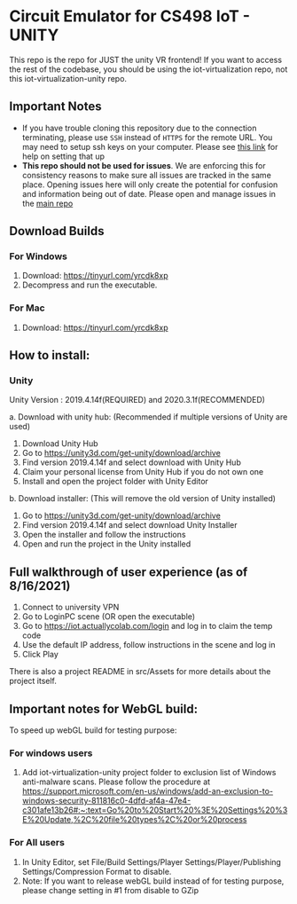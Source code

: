 # Circuit Emulator for CS498 IoT - UNITY

This repo is the repo for JUST the unity VR frontend! If you want to access the rest of the codebase, you should be using the iot-virtualization repo, not this iot-virtualization-unity repo.

## Important Notes

- If you have trouble cloning this repository due to the connection terminating, please use `SSH` instead of `HTTPS` for the remote URL. You may need to setup ssh keys on your computer. Please see [this link](https://docs.github.com/en/free-pro-team@latest/github/authenticating-to-github/generating-a-new-ssh-key-and-adding-it-to-the-ssh-agent) for help on setting that up
- **This repo should not be used for issues**. We are enforcing this for consistency reasons to make sure all issues are tracked in the same place. Opening issues here will only create the potential for confusion and information being out of date. Please open and manage issues in the [main repo](https://github.com/mccaesar/iot-virtualization)

## Download Builds
### For Windows
  1. Download: https://tinyurl.com/yrcdk8xp
  2. Decompress and run the executable.

### For Mac
  1. Download: https://tinyurl.com/yrcdk8xp

## How to install:
### Unity
Unity Version : 2019.4.14f(REQUIRED) and 2020.3.1f(RECOMMENDED)

a. Download with unity hub: (Recommended if multiple versions of Unity are used)
  1. Download Unity Hub
  2. Go to https://unity3d.com/get-unity/download/archive
  3. Find version 2019.4.14f and select download with Unity Hub<br />
  4. Claim your personal license from Unity Hub if you do not own one
  5. Install and open the project folder with Unity Editor

b. Download installer: (This will remove the old version of Unity installed)
  1. Go to https://unity3d.com/get-unity/download/archive
  2. Find version 2019.4.14f and select download Unity Installer
  3. Open the installer and follow the instructions
  4. Open and run the project in the Unity installed

## Full walkthrough of user experience (as of 8/16/2021)
1. Connect to university VPN
2. Go to LoginPC scene (OR open the executable)
3. Go to <https://iot.actuallycolab.com/login> and log in to claim the temp code
4. Use the default IP address, follow instructions in the scene and log in
5. Click Play

There is also a project README in src/Assets for more details about the project itself.

## Important notes for WebGL build:
To speed up webGL build for testing purpose:
### For windows users
1. Add iot-virtualization-unity project folder to exclusion list of Windows anti-malware scans.
   Please follow the procedure at https://support.microsoft.com/en-us/windows/add-an-exclusion-to-windows-security-811816c0-4dfd-af4a-47e4-c301afe13b26#:~:text=Go%20to%20Start%20%3E%20Settings%20%3E%20Update,%2C%20file%20types%2C%20or%20process

### For All users
1. In Unity Editor, set File/Build Settings/Player Settings/Player/Publishing Settings/Compression Format to disable.
2. Note: If you want to release webGL build instead of for testing purpose, please change setting in #1 from disable to GZip
